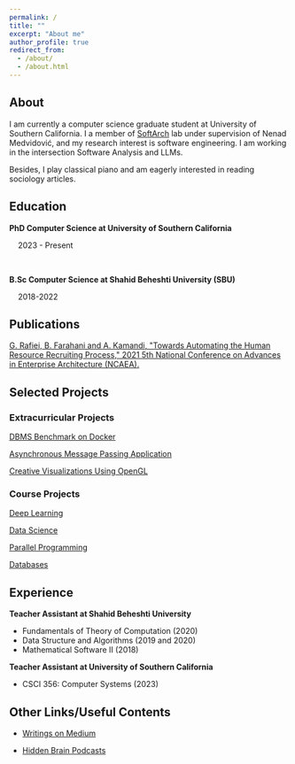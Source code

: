 ```yaml
---
permalink: /
title: ""
excerpt: "About me"
author_profile: true
redirect_from: 
  - /about/
  - /about.html
---
```


## About

I am currently a computer science graduate student at University of Southern California. I a member of [SoftArch](https://softarch.usc.edu/~neno/) lab under supervision of Nenad Medvidović, and my research interest is software engineering. I am working in the intersection Software Analysis and LLMs.

Besides, I play classical piano and am eagerly interested in reading sociology articles.


## Education

**PhD Computer Science at University of Southern California**

&nbsp;&nbsp;&nbsp;&nbsp;2023 - Present

<br>

**B.Sc Computer Science at Shahid Beheshti University (SBU)**

&nbsp;&nbsp;&nbsp;&nbsp;2018-2022



## Publications

[G. Rafiei, B. Farahani and A. Kamandi, "Towards Automating the Human Resource Recruiting Process," 2021 5th National Conference on Advances in Enterprise Architecture (NCAEA).](https://ieeexplore.ieee.org/document/9690504)


## Selected Projects

### Extracurricular Projects

[DBMS Benchmark on Docker](https://github.com/ghazalrafiei/BenchDBMSs)

[Asynchronous Message Passing Application](https://github.com/ghazalrafiei/Jikjik)

[Creative Visualizations Using OpenGL](https://github.com/ghazalrafiei/OpenGL)

<!-- [PyCAD](https://github.com/msabrishami/DFT) -->


### Course Projects

[Deep Learning](https://github.com/ghazalrafiei/Neural-Network-Course)

[Data Science](https://github.com/ghazalrafiei/Data-Science-Course)

[Parallel Programming](https://github.com/ghazalrafiei/Parallel-Programming-Course)

[Databases](https://github.com/ghazalrafiei/Final-DB-Project)

## Experience
**Teacher Assistant at Shahid Beheshti University**

* Fundamentals of Theory of Computation (2020)
* Data Structure and Algorithms (2019 and 2020)
* Mathematical Software II (2018)

**Teacher Assistant at University of Southern California**
* CSCI 356: Computer Systems (2023)

## Other Links/Useful Contents

* [Writings on Medium](https://medium.com/@girraffael)

* [Hidden Brain Podcasts](https://hiddenbrain.org/)